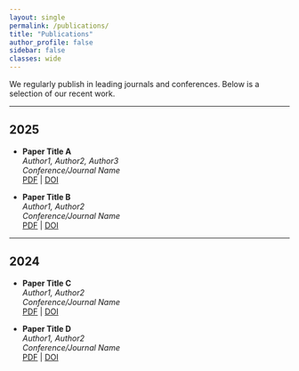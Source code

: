 ```yaml
---
layout: single
permalink: /publications/
title: "Publications"
author_profile: false
sidebar: false
classes: wide
---
```



We regularly publish in leading journals and conferences. Below is a selection of our recent work.

---

## 2025
- **Paper Title A**  
  *Author1, Author2, Author3*  
  _Conference/Journal Name_  
  [PDF](#) | [DOI](#)

- **Paper Title B**  
  *Author1, Author2*  
  _Conference/Journal Name_  
  [PDF](#) | [DOI](#)

---

## 2024
- **Paper Title C**  
  *Author1, Author2*  
  _Conference/Journal Name_  
  [PDF](#) | [DOI](#)

- **Paper Title D**  
  *Author1, Author2*  
  _Conference/Journal Name_  
  [PDF](#) | [DOI](#)
